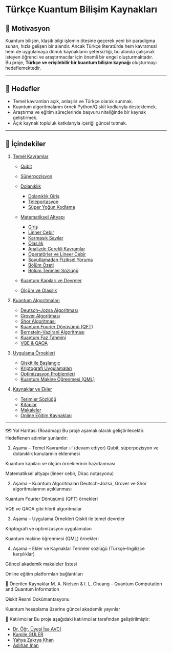 # Türkçe Kuantum Bilişim Kaynakları

## 🎯 Motivasyon
Kuantum bilişim, klasik bilgi işlemin ötesine geçerek yeni bir paradigma sunan, hızla gelişen bir alandır. Ancak Türkçe literatürde hem kavramsal hem de uygulamaya dönük kaynakların yetersizliği, bu alanda çalışmak isteyen öğrenci ve araştırmacılar için önemli bir engel oluşturmaktadır.  
Bu proje, **Türkçe ve erişilebilir bir kuantum bilişim kaynağı** oluşturmayı hedeflemektedir.

---

## 📌 Hedefler
- Temel kavramları açık, anlaşılır ve Türkçe olarak sunmak.  
- Kuantum algoritmalarını örnek Python/Qiskit kodlarıyla desteklemek.  
- Araştırma ve eğitim süreçlerinde başvuru niteliğinde bir kaynak geliştirmek.  
- Açık kaynak topluluk katkılarıyla içeriği güncel tutmak.  

---

## 📑 İçindekiler

1. [Temel Kavramlar](01-temel-kavramlar/)  
   - [Qubit](01-temel-kavramlar/Qubit.ipynb)
   - [Süperpozisyon](01-temel-kavramlar/Süperpozisyon.ipynb)
   - [Dolanıklık](01-temel-kavramlar/Dolanıklık/)  
     - [Dolanıklık Giriş](01-temel-kavramlar/Dolanıklık/DolanıklıkGiriş.ipynb)  
     - [Teleportasyon](01-temel-kavramlar/Dolanıklık/Teleportasyon.ipynb)  
     - [Süper Yoğun Kodlama](01-temel-kavramlar/Dolanıklık/SüperYoğunKodlama.ipynb)
   - [Matematiksel Altyapı](01-temel-kavramlar/MatematikselAltyapı/)
     - [Giriş](01-temel-kavramlar/MatematikselAltyapı/matematiğeGiriş.ipynb)
     - [Linner Cebir](01-temel-kavramlar/MatematikselAltyapı/linnerCebir.ipynb)
     - [Karmaşık Sayılar](01-temel-kavramlar/MatematikselAltyapı/karmasıkSayılar.ipynb)
     - [Olasılık](01-temel-kavramlar/MatematikselAltyapı/Olasılık.ipynb)
     - [Analizde Gerekli Kavramlar](01-temel-kavramlar/MatematikselAltyapı/analizGerekliKavramlar.ipynb)
     - [Operatörler ve Lineer Cebir](01-temel-kavramlar/MatematikselAltyapı/operatörlerveLineerCebir.ipynb)
     - [Soyutlamadan Fiziksel Yoruma](01-temel-kavramlar/MatematikselAltyapı/soyutlamadanFizikselYoruma.ipynb)
     - [Bölüm Özeti](01-temel-kavramlar/MatematikselAltyapı/matematikÖzet.ipynb)
     - [Bölüm Terimler Sözlüğü](01-temel-kavramlar/MatematikselAltyapı/matematikselAltyapıSözlük.ipynb)

   - [Kuantum Kapıları ve Devreler](01-temel-kavramlar/Kapilar.ipynb)  
   - [Ölçüm ve Olasılık](01-temel-kavramlar/Ölcum.ipynb)  

2. [Kuantum Algoritmaları](02-KuantumAlgoritmaları)  
   - [Deutsch–Jozsa Algoritması](02-KuantumAlgoritmaları/DeutschJozsa.ipynb)  
   - [Grover Algoritması](02-KuantumAlgoritmaları/Grover.ipynb)  
   - [Shor Algoritması](02-KuantumAlgoritmaları/Shor.ipynb)  
   - [Kuantum Fourier Dönüşümü (QFT)](02-KuantumAlgoritmaları/KuantumFourierDönüşümü.ipynb.ipynb)  
   - [Bernstein-Vazirani Algoritması](02-KuantumAlgoritmaları/Bernstein-VaziraniAlgoritması.ipynb)
   - [Kuantum Faz Tahmini](02-KuantumAlgoritmaları/QPhaseEstimation.ipynb)
   - [VQE & QAOA](02-KuantumAlgoritmaları/vqe-qaoa.ipynb)

3. [Uygulama Örnekleri](03-uygulamalar/)  
   - [Qiskit ile Başlangıç](03-uygulamalar/qiskit-giris.ipynb)  
   - [Kriptografi Uygulamaları](03-uygulamalar/kriptografi.ipynb)  
   - [Optimizasyon Problemleri](03-uygulamalar/optimizasyon.ipynbd)  
   - [Kuantum Makine Öğrenmesi (QML)](03-uygulamalar/qml.ipynb)  

4. [Kaynaklar ve Ekler](04-kaynaklar/)  
   - [Terimler Sözlüğü](04-kaynaklar/sozluk.ipynb)  
   - [Kitaplar](04-kaynaklar/kitaplar.ipynb)  
   - [Makaleler](04-kaynaklar/makaleler.ipynb)  
   - [Online Eğitim Kaynakları](04-kaynaklar/online-egitim.ipynb)  

---

🗺️ Yol Haritası (Roadmap)
Bu proje aşamalı olarak geliştirilecektir. Hedeflenen adımlar şunlardır:

1. Aşama – Temel Kavramlar ✅ (devam ediyor)
Qubit, süperpozisyon ve dolanıklık konularının eklenmesi

Kuantum kapıları ve ölçüm örneklerinin hazırlanması

Matematiksel altyapı (lineer cebir, Dirac notasyonu)

2. Aşama – Kuantum Algoritmaları
Deutsch–Jozsa, Grover ve Shor algoritmalarının açıklanması

Kuantum Fourier Dönüşümü (QFT) örnekleri

VQE ve QAOA gibi hibrit algoritmalar

3. Aşama – Uygulama Örnekleri
Qiskit ile temel devreler

Kriptografi ve optimizasyon uygulamaları

Kuantum makine öğrenmesi (QML) örnekleri

4. Aşama – Ekler ve Kaynaklar
Terimler sözlüğü (Türkçe–İngilizce karşılıklar)

Güncel akademik makaleler listesi

Online eğitim platformları bağlantıları


📖 Önerilen Kaynaklar
M. A. Nielsen & I. L. Chuang – Quantum Computation and Quantum Information

Qiskit Resmi Dokümantasyonu

Kuantum hesaplama üzerine güncel akademik yayınlar

👥 Katılımcılar
Bu proje aşağıdaki katılımcılar tarafından geliştirilmiştir:

- [Dr. Öğr. Üyesi İsa AVCI](https://github.com/iavci1981)
- [Kamile GÜLER](https://github.com/KamileGULER)
- [Yahya Zakrya Khan](https://github.com/Yahya3mn)
- [Aslıhan İnan](https://github.com/AslihanINAN)
